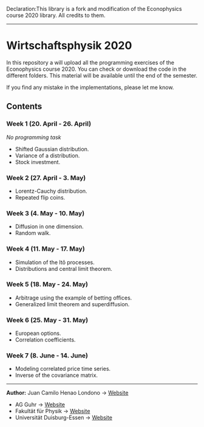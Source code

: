 
Declaration:This library is a fork and modification of the Econophysics course 2020 library. All credits to them.
___________________________________________________________________________________________________________________


# Wirtschaftsphysik 2020
In this repository a will upload all the programming exercises of the Econophysics course 2020.
You can check or download the code in the different folders. This material will be available
until the end of the semester.

If you find any mistake in the implementations, please let me know.

## Contents

### Week 1 (20. April - 26. April)
*No programming task*
+ Shifted Gaussian distribution.
+ Variance of a distribution.
+ Stock investment.

### Week 2 (27. April - 3. May)
+ Lorentz-Cauchy distribution.
+ Repeated flip coins.

### Week 3 (4. May - 10. May)
+ Diffusion in one dimension.
+ Random walk.

### Week 4 (11. May - 17. May)
+ Simulation of the Itô processes.
+ Distributions and central limit theorem.

### Week 5 (18. May - 24. May)
+ Arbitrage using the example of betting offices.
+ Generalized limit theorem and superdiffusion.

### Week 6 (25. May - 31. May)
+ European options.
+ Correlation coefficients.

### Week 7 (8. June - 14. June)
+ Modeling correlated price time series.
+ Inverse of the covariance matrix.

---

**Author:** Juan Camilo Henao Londono -> [Website](https://juanhenao21.github.io/)
+ AG Guhr -> [Website](http://www.theo.physik.uni-duisburg-essen.de/tp/ags/guhr_dir/lectures/wiphy.html)
+ Fakultät für Physik -> [Website](https://www.uni-due.de/physik/)
+ Universität Duisburg-Essen -> [Website](https://www.uni-due.de/)
